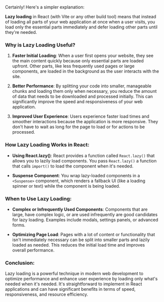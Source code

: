 Certainly! Here's a simpler explanation:

**Lazy loading** in React (with Vite or any other build tool) means that instead of loading all parts of your web application at once when a user visits, you load only the essential parts immediately and defer loading other parts until they're needed.

### Why is Lazy Loading Useful?

1. **Faster Initial Loading**: When a user first opens your website, they see the main content quickly because only essential parts are loaded upfront. Other parts, like less frequently used pages or large components, are loaded in the background as the user interacts with the site.

2. **Better Performance**: By splitting your code into smaller, manageable chunks and loading them only when necessary, you reduce the amount of data that needs to be downloaded and processed initially. This can significantly improve the speed and responsiveness of your web application.

3. **Improved User Experience**: Users experience faster load times and smoother interactions because the application is more responsive. They don't have to wait as long for the page to load or for actions to be processed.

### How Lazy Loading Works in React:

- **Using React.lazy()**: React provides a function called `React.lazy()` that allows you to lazily load components. You pass `React.lazy()` a function that calls `import()` to load the component when it's needed.

- **Suspense Component**: You wrap lazy-loaded components in a `<Suspense>` component, which renders a fallback UI (like a loading spinner or text) while the component is being loaded.

### When to Use Lazy Loading:

- **Complex or Infrequently Used Components**: Components that are large, have complex logic, or are used infrequently are good candidates for lazy loading. Examples include modals, settings panels, or advanced forms.

- **Optimizing Page Load**: Pages with a lot of content or functionality that isn't immediately necessary can be split into smaller parts and lazily loaded as needed. This reduces the initial load time and improves overall performance.

### Conclusion:

Lazy loading is a powerful technique in modern web development to optimize performance and enhance user experience by loading only what's needed when it's needed. It's straightforward to implement in React applications and can have significant benefits in terms of speed, responsiveness, and resource efficiency.

